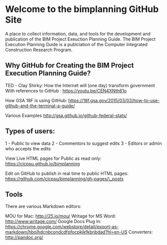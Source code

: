 # Welcome to the bimplanning GitHub Site

A place to collect information, data, and tools for the development and publication of the BIM Project Exeuction Planning Guide.
The BIM Project Execution Planning Guide is a publciation of the Computer Integrated Construction Research Program.

## Why GitHub for Creating the BIM Project Execution Planning Guide?

TED - Clay Shirky: How the Internet will (one day) transform government
With references to GitHub
: https://youtu.be/CEN4XNth61o 

How GSA 18F is using GitHub:
https://18f.gsa.gov/2015/03/03/how-to-use-github-and-the-terminal-a-guide/

Various Examples
http://gsa.github.io/github-federal-stats/

## Types of users:
1 - Public to view data
2 - Commentors to suggest edits
3 - Editors or admin who accepts the edits

View Live HTML pages for Public as read only: 
https://cicpsu.github.io/bimplanning

Edit on GitHub to publish in real time to public HTML pages:
https://github.com/cicpsu/bimplanning/gh-pages/\_posts

## Tools

There are various Markdown editors:

MOU for Mac: http://25.io/mou/
Writage for MS Word: http://www.writage.com/
Google Docs Plug In: https://chrome.google.com/webstore/detail/export-as-markdown/hbojhdcnbcondcdfpfocpkjkfkbnbdad?hl=en-US
Converters: http://pandoc.org/
